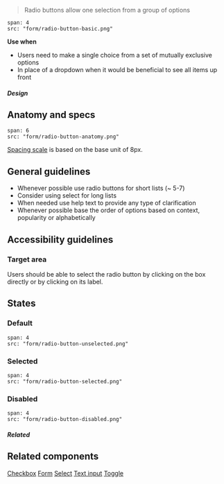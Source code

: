 > Radio buttons allow one selection from a group of options

```image
span: 4
src: "form/radio-button-basic.png"
```

**Use when**
- Users need to make a single choice from a set of mutually exclusive options
- In place of a dropdown when it would be beneficial to see all items up front

##### Design

## Anatomy and specs

```image
span: 6
src: "form/radio-button-anatomy.png"
```
[Spacing scale](/visual_style/spacing) is based on the base unit of 8px.

## General guidelines

- Whenever possible use radio buttons for short lists (~ 5-7)
- Consider using select for long lists
- When needed use help text to provide any type of clarification
- Whenever possible base the order of options based on context, popularity or alphabetically

## Accessibility guidelines

### Target area
Users should be able to select the radio button by clicking on the box directly or by clicking on its label.

## States

### Default
```image
span: 4
src: "form/radio-button-unselected.png"
```

### Selected
```image
span: 4
src: "form/radio-button-selected.png"
```

### Disabled
```image
span: 4
src: "form/radio-button-disabled.png"
```

##### Related

## Related components
[Checkbox](/components/checkbox)
[Form](/components/form)
[Select](/components/select)
[Text input](/components/text-input)
[Toggle](/components/toggle)
